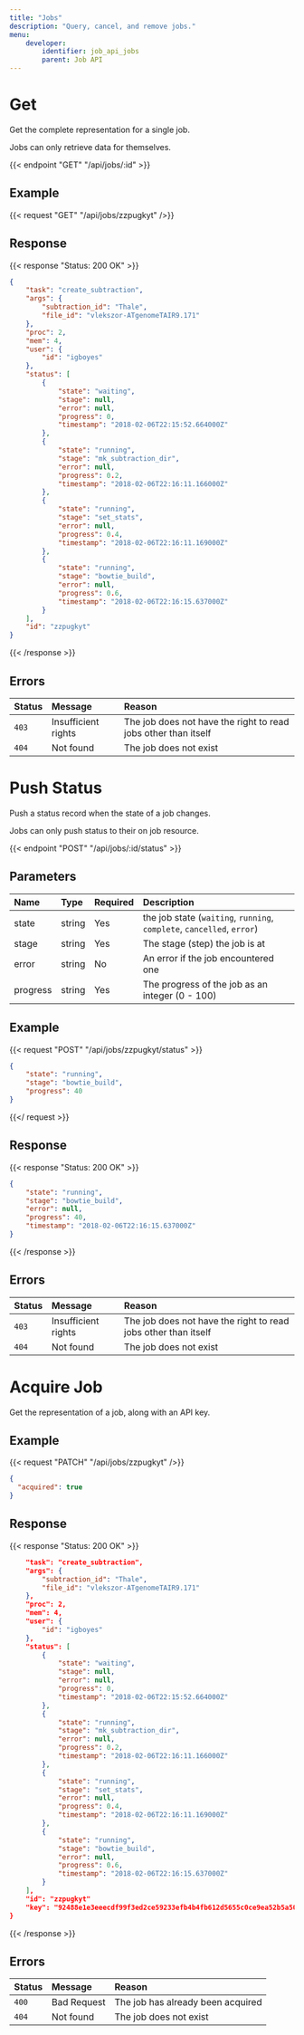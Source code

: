 ```yaml
---
title: "Jobs"
description: "Query, cancel, and remove jobs."
menu:
    developer:
        identifier: job_api_jobs
        parent: Job API
---
```


# Get

Get the complete representation for a single job.

Jobs can only retrieve data for themselves.

{{< endpoint "GET" "/api/jobs/:id" >}}

## Example

{{< request "GET" "/api/jobs/zzpugkyt" />}}

## Response

{{< response "Status: 200 OK" >}}
```json
{
    "task": "create_subtraction",
    "args": {
        "subtraction_id": "Thale",
        "file_id": "vlekszor-ATgenomeTAIR9.171"
    },
    "proc": 2,
    "mem": 4,
    "user": {
        "id": "igboyes"
    },
    "status": [
        {
            "state": "waiting",
            "stage": null,
            "error": null,
            "progress": 0,
            "timestamp": "2018-02-06T22:15:52.664000Z"
        },
        {
            "state": "running",
            "stage": "mk_subtraction_dir",
            "error": null,
            "progress": 0.2,
            "timestamp": "2018-02-06T22:16:11.166000Z"
        },
        {
            "state": "running",
            "stage": "set_stats",
            "error": null,
            "progress": 0.4,
            "timestamp": "2018-02-06T22:16:11.169000Z"
        },
        {
            "state": "running",
            "stage": "bowtie_build",
            "error": null,
            "progress": 0.6,
            "timestamp": "2018-02-06T22:16:15.637000Z"
        }
    ],
    "id": "zzpugkyt"
}
```
{{< /response >}}

## Errors

| Status | Message             | Reason                                                         |
| :----- | :------------------ | :------------------------------------------------------------- |
| `403`  | Insufficient rights | The job does not have the right to read jobs other than itself |
| `404`  | Not found           | The job does not exist                                         |

# Push Status

Push a status record when the state of a job changes.

Jobs can only push status to their on job resource.

{{< endpoint "POST" "/api/jobs/:id/status" >}}


## Parameters
| Name     | Type   | Required | Description                                                            |
| :------- | :----- | :------- | :--------------------------------------------------------------------- |
| state    | string | Yes      | the job state (`waiting`, `running`, `complete`, `cancelled`, `error`) |
| stage    | string | Yes      | The stage (step) the job is at                                         |
| error    | string | No       | An error if the job encountered one                                    |
| progress | string | Yes      | The progress of the job as an integer (0 - 100)                        |

## Example

{{< request "POST" "/api/jobs/zzpugkyt/status" >}}
```json
{
    "state": "running",
    "stage": "bowtie_build",
    "progress": 40
}
```
{{</ request >}}

## Response

{{< response "Status: 200 OK" >}}
```json
{
    "state": "running",
    "stage": "bowtie_build",
    "error": null,
    "progress": 40,
    "timestamp": "2018-02-06T22:16:15.637000Z"
}
```
{{< /response >}}

## Errors

| Status | Message             | Reason                                                         |
| :----- | :------------------ | :------------------------------------------------------------- |
| `403`  | Insufficient rights | The job does not have the right to read jobs other than itself |
| `404`  | Not found           | The job does not exist                                         |

# Acquire Job

Get the representation of a job, along with an API key.

## Example

{{< request "PATCH" "/api/jobs/zzpugkyt" />}}
```json
{
  "acquired": true
}
```

## Response

{{< response "Status: 200 OK" >}}
```json
    "task": "create_subtraction",
    "args": {
        "subtraction_id": "Thale",
        "file_id": "vlekszor-ATgenomeTAIR9.171"
    },
    "proc": 2,
    "mem": 4,
    "user": {
        "id": "igboyes"
    },
    "status": [
        {
            "state": "waiting",
            "stage": null,
            "error": null,
            "progress": 0,
            "timestamp": "2018-02-06T22:15:52.664000Z"
        },
        {
            "state": "running",
            "stage": "mk_subtraction_dir",
            "error": null,
            "progress": 0.2,
            "timestamp": "2018-02-06T22:16:11.166000Z"
        },
        {
            "state": "running",
            "stage": "set_stats",
            "error": null,
            "progress": 0.4,
            "timestamp": "2018-02-06T22:16:11.169000Z"
        },
        {
            "state": "running",
            "stage": "bowtie_build",
            "error": null,
            "progress": 0.6,
            "timestamp": "2018-02-06T22:16:15.637000Z"
        }
    ],
    "id": "zzpugkyt"
    "key": "92488e1e3eeecdf99f3ed2ce59233efb4b4fb612d5655c0ce9ea52b5a502e655",
}
```
{{< /response >}}

## Errors

| Status | Message             | Reason                                                         |
| :----- | :------------------ | :------------------------------------------------------------- |
| `400`  | Bad Request         |  The job has already been acquired                             | 
| `404`  | Not found           |  The job does not exist                                        |
